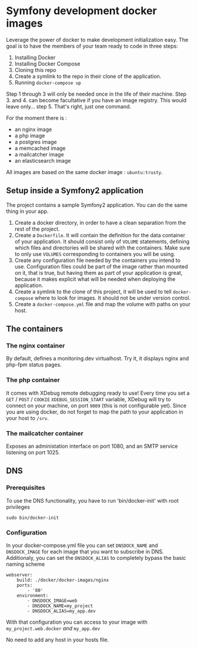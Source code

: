 # Symfony development docker images

Leverage the power of docker to make development initialization easy. The goal
is to have the members of your team ready to code in three steps:

1. Installing Docker
2. Installing Docker Compose
3. Cloning this repo
4. Create a symlink to the repo in their clone of the application.
5. Running `docker-compose up`

Step 1 through 3 will only be needed once in the life of their machine. Step 3.
and 4. can become facultative if you have an image registry. This would leave
only… step 5. That's right, just one command.

For the moment there is :

- an nginx image
- a php image
- a postgres image
- a memcached image
- a mailcatcher image
- an elasticsearch image

All images are based on the same docker image : `ubuntu:trusty`.

## Setup inside a Symfony2 application

The project contains a sample Symfony2 application. You can do the same thing
in your app.

1. Create a docker directory, in order to have a clean separation from the rest
of the project.
2. Create a `Dockerfile`. It will contain the definition for
the data container of your application. It should consist only of `VOLUME`
statements, defining which files and directories will be shared with the containers.
Make sure to only use `VOLUMES` corresponding to containers you will be using.
3. Create any configuration file needed by the containers you intend to use.
Configuration files could be part of the image rather than mounted on it, that is
true, but having them as part of your application is great, because it makes explicit
what will be needed when deploying the application.
4. Create a symlink to the clone of this project, it will be used to tell
`docker-compose` where to look for images. It should not be under version control.
5. Create a `docker-compose.yml` file and map the volume with paths on your host.

## The containers

### The nginx container

By default, defines a monitoring.dev virtualhost. Try it, it displays nginx and
php-fpm status pages.

### The php container

It comes with XDebug remote debugging ready to use!
Every time you set a `GET` / `POST` / `COOKIE` `XDEBUG_SESSION_START` variable, XDebug
will try to connect on your machine, on port `9009` (this is not configurable yet).
Since you are using docker, do not forget to map the path to your application in
your host to `/srv`.

### The mailcatcher container

Exposes an administation interface on port 1080, and an SMTP service listening
on port 1025.

## DNS

### Prerequisites

To use the DNS functionality, you have to run 'bin/docker-init' with root privileges

```
sudo bin/docker-init
```

### Configuration

In your docker-compose.yml file you can set `DNSDOCK_NAME` and `DNSDOCK_IMAGE`
for each image that you want to subscribe in DNS. Additionaly, you can set the
`DNSDOCK_ALIAS` to completely bypass the basic naming scheme

```
webserver:
    build: ./docker/docker-images/nginx
    ports:
        - '80'
    environment:
        - DNSDOCK_IMAGE=web
        - DNSDOCK_NAME=my_project
        - DNSDOCK_ALIAS=my_app.dev
```

With that configuration you can access to your image with `my_project.web.docker`
*and* `my_app.dev`

No need to add any host in your hosts file.

